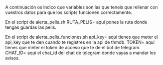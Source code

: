 A continuación os indico que variables son las que teneis que rellenar con vuestros datos para que los scripts funcionen correctamente.


En el script de alerta_pelis.sh
RUTA_PELIS= aqui pones la ruta donde tengas guardas las pelis.

En el script de alerta_pelis_funciones.sh
api_key= aqui tienes que meter el api_key que te den cuando te registres en la api de thmdb.
TOKEN= aquí tienes que meter el token de acceso que te de el bot de telegram.
CHAT_ID= aqui el chat_id del chat de telegram donde vayas a mandar los avisos.
